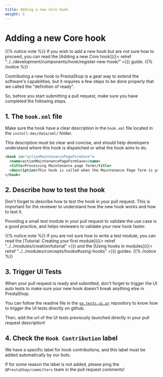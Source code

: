 ```yaml
---
title: Adding a new Core hook
weight: 5
---
```

# Adding a new Core hook

{{% notice note %}}
If you wish to add a new hook but are not sure how to proceed, you can read the [Adding a new Core hook]({{< relref "../../development/components/hook/register-new-hook/" >}}) guide.
{{% /notice %}}

Contributing a new hook to PrestaShop is a geat way to extend the software's capabilities, but it requires a few steps to be done properly that we called the "definition of ready".

So, before you start submitting a pull request, make sure you have completed the following steps.

## 1. The `hook.xml` file
Make sure the hook have a clear description in the `hook.xml` file located in the `install-dev/data/xml/` folder.

This description must be clear and concise, and should help developers understand where this hook is dispatched or what the hook aims to do.

```xml {hl_lines=[4]}
<hook id="actionMaintenancePageFormSave">
  <name>actionMaintenancePageFormSave</name>
  <title>Processing Maintenance page form</title>
  <description>This hook is called when the Maintenance Page form is processed</description>
</hook>
```

## 2. Describe how to test the hook

Don't forget to describe how to test the hook in your pull request. This is important for the reviewer to understand how the new hook works and how to test it.

Providing a small test module in your pull request to validate the use case is a good practice, and helps reviewers to validate your new hook faster. 

{{% notice note %}}
If you are not sure how to write a test module, you can read the [Tutorial: Creating your first module]({{< relref "../../modules/creation/tutorial" >}}) and the [Using hooks in modules]({{< relref "../../modules/concepts/hooks#using-hooks" >}}) guides.
{{% /notice %}}

## 3. Trigger UI Tests

When your pull request is ready and submitted, don't forget to trigger the UI auto tests to make sure your new hook doesn't break anything else in PrestaShop.

You can follow the readme file in the [`ga.tests.ui.pr`](https://github.com/prestashop/ga.tests.ui.pr) repository to know how to trigger the UI tests directly on github.

Then, add the url of the UI tests previously launched directly in your pull request description!

## 4. Check the `Hook Contribution` label
We have a specific label for hook contributions, and this label must be added automatically by our bots.

If for some reason the label is not added, please ping the `@PrestaShop/committers` team in the pull request comments!
